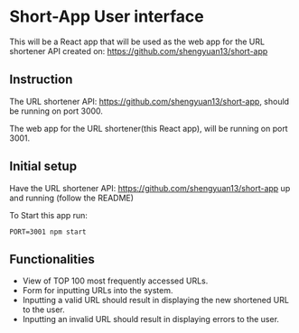 # Short-App User interface

This will be a React app that will be used as the web app for the URL shortener API created on: https://github.com/shengyuan13/short-app

## Instruction

The URL shortener API: https://github.com/shengyuan13/short-app, should be running on port 3000.

The web app for the URL shortener(this React app), will be running on port 3001.

## Initial setup

Have the URL shortener API: https://github.com/shengyuan13/short-app up and running (follow the README)

To Start this app run:

    PORT=3001 npm start

## Functionalities

* View of TOP 100 most frequently accessed URLs.
* Form for inputting URLs into the system.
* Inputting a valid URL should result in displaying the new shortened URL to the user.
* Inputting an invalid URL should result in displaying errors to the user.